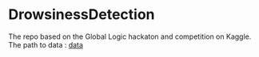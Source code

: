 # DrowsinessDetection
The repo based on the Global Logic hackaton and competition on Kaggle. 
The path to data : <a href=https://drive.google.com/file/d/1EJDNSH0Qs0zbcYRpPEkboT1NTT7Xb9zk/view>data</a>
